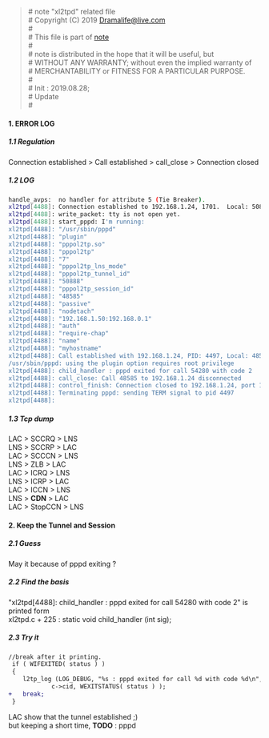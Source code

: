 > \# note "xl2tpd" related file  
\# Copyright (C) 2019 Dramalife@live.com  
\#   
\# This file is part of [note](https://github.com/Dramalife/note.git)  
\#   
\# note is distributed in the hope that it will be useful, but  
\# WITHOUT ANY WARRANTY; without even the implied warranty of  
\# MERCHANTABILITY or FITNESS FOR A PARTICULAR PURPOSE.  
\#  
\# Init : 2019.08.28;  
\# Update   
\#  
  

#### 1. ERROR LOG

##### 1.1 Regulation

Connection established > Call established > call_close > Connection closed   


##### 1.2 LOG

```bash
handle_avps:  no handler for attribute 5 (Tie Breaker).
xl2tpd[4488]: Connection established to 192.168.1.24, 1701.  Local: 50888, Remote: 27906 (ref=0/0).  LNS session is 'default'
xl2tpd[4488]: write_packet: tty is not open yet.
xl2tpd[4488]: start_pppd: I'm running: 
xl2tpd[4488]: "/usr/sbin/pppd" 
xl2tpd[4488]: "plugin" 
xl2tpd[4488]: "pppol2tp.so" 
xl2tpd[4488]: "pppol2tp" 
xl2tpd[4488]: "7" 
xl2tpd[4488]: "pppol2tp_lns_mode" 
xl2tpd[4488]: "pppol2tp_tunnel_id" 
xl2tpd[4488]: "50888" 
xl2tpd[4488]: "pppol2tp_session_id" 
xl2tpd[4488]: "48585" 
xl2tpd[4488]: "passive" 
xl2tpd[4488]: "nodetach" 
xl2tpd[4488]: "192.168.1.50:192.168.0.1" 
xl2tpd[4488]: "auth" 
xl2tpd[4488]: "require-chap" 
xl2tpd[4488]: "name" 
xl2tpd[4488]: "myhostname" 
xl2tpd[4488]: Call established with 192.168.1.24, PID: 4497, Local: 48585, Remote: 54280, Serial: 520
/usr/sbin/pppd: using the plugin option requires root privilege
xl2tpd[4488]: child_handler : pppd exited for call 54280 with code 2
xl2tpd[4488]: call_close: Call 48585 to 192.168.1.24 disconnected
xl2tpd[4488]: control_finish: Connection closed to 192.168.1.24, port 1701 (Last session has closed), Local: 50888, Remote: 27906
xl2tpd[4488]: Terminating pppd: sending TERM signal to pid 4497
xl2tpd[4488]: 
```

##### 1.3 Tcp dump

LAC > SCCRQ > LNS  
LNS > SCCRP > LAC  
LAC > SCCCN > LNS  
LNS > ZLB   > LAC  
LAC > ICRQ  > LNS  
LNS > ICRP  > LAC  
LAC > ICCN  > LNS  
LNS > **CDN**   > LAC  
LAC > StopCCN > LNS  


#### 2. Keep the Tunnel and Session

##### 2.1 Guess

May it because of pppd exiting ?   


##### 2.2 Find the basis

"xl2tpd[4488]: child_handler : pppd exited for call 54280 with code 2" is printed form   
	xl2tpd.c + 225 : static void child_handler (int sig);  

##### 2.3 Try it

```diff
//break after it printing.
 if ( WIFEXITED( status ) )
 {    
 	l2tp_log (LOG_DEBUG, "%s : pppd exited for call %d with code %d\n", __FUNCTION__,
 			c->cid, WEXITSTATUS( status ) ); 
+ 	break;
 }    

```

LAC show that the tunnel established ;)    
but keeping a short time, **TODO** : pppd


